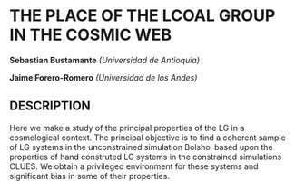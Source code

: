 THE PLACE OF THE LCOAL GROUP IN THE COSMIC WEB
==============================================
**Sebastian Bustamante**
*(Universidad de Antioquia)*

**Jaime Forero-Romero**
*(Universidad de los Andes)*


DESCRIPTION
-----------------------------------------------------------------------------------------
Here we make a study of the principal properties of the LG in a cosmological context. The 
principal objective is to find a coherent sample of LG systems in the unconstrained 
simulation Bolshoi based upon the properties of hand construted LG systems in the 
constrained simulations CLUES. We obtain a privileged environment for these systems and 
significant bias in some of their properties.